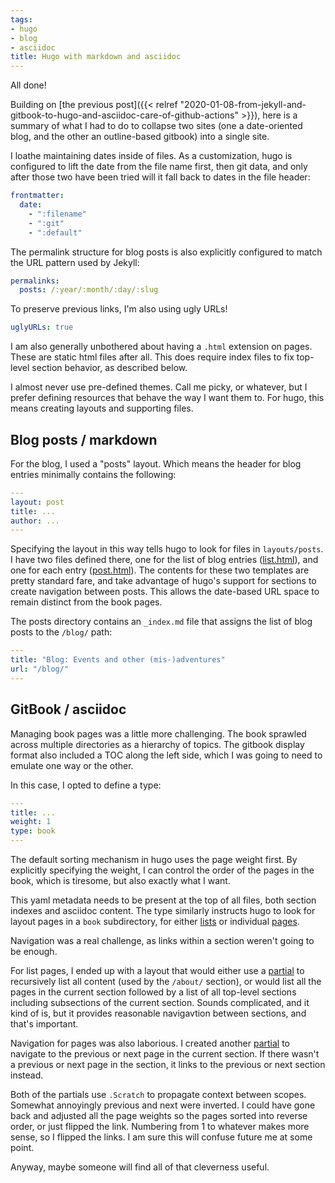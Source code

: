 ```yaml
---
tags:
- hugo
- blog
- asciidoc
title: Hugo with markdown and asciidoc
---
```

All done!

Building on [the previous post]({{< relref "2020-01-08-from-jekyll-and-gitbook-to-hugo-and-asciidoc-care-of-github-actions" >}}), here is a summary of what I had to do to collapse two sites (one a date-oriented blog, and the other an outline-based gitbook) into a single site.

<!--more-->

I loathe maintaining dates inside of files. As a customization, hugo is configured to lift the date from the file name first, then git data, and only after those two have been tried will it fall back to dates in the file header:

```yaml
frontmatter:
  date:
    - ":filename"
    - ":git"
    - ":default"
```

The permalink structure for blog posts is also explicitly configured to match the URL pattern used by Jekyll:

```yaml
permalinks:
  posts: /:year/:month/:day/:slug
```

To preserve previous links, I'm also using ugly URLs!

```yaml
uglyURLs: true
```

I am also generally unbothered about having a `.html` extension on pages. These are static html files after all. This does require index files to fix top-level section behavior, as described below.

I almost never use pre-defined themes. Call me picky, or whatever, but I prefer defining resources that behave the way I want them to. For hugo, this means creating layouts and supporting files.

## Blog posts / markdown

For the blog, I used a "posts" layout. Which means the header for blog entries minimally contains the following:

```yaml
---
layout: post
title: ...
author: ...
---
```

Specifying the layout in this way tells hugo to look for files in `layouts/posts`. I have two files defined there, one for the list of blog entries ([list.html](https://github.com/gameontext/gameontext-docs/blob/to-hugo/site/layouts/posts/list.html)), and one for each entry ([post.html](https://github.com/gameontext/gameontext-docs/blob/to-hugo/site/layouts/posts/post.html)). The contents for these two templates are pretty standard fare, and take advantage of hugo's support for sections to create navigation between posts. This allows the date-based URL space to remain distinct from the book pages.

The posts directory contains an `_index.md` file that assigns the list of blog posts to the `/blog/` path:

```yaml
---
title: "Blog: Events and other (mis-)adventures"
url: "/blog/"
---
```

## GitBook / asciidoc

Managing book pages was a little more challenging. The book sprawled across multiple directories as a hierarchy of topics. The gitbook display format also included a TOC along the left side, which I was going to need to emulate one way or the other.

In this case, I opted to define a type:

```yaml
---
title: ...
weight: 1
type: book
---
```

The default sorting mechanism in hugo uses the page weight first. By explicitly specifying the weight, I can control the order of the pages in the book, which is tiresome, but also exactly what I want.

This yaml metadata needs to be present at the top of all files, both section indexes and asciidoc content. The type similarly instructs hugo to look for layout pages in a `book` subdirectory, for either [lists](https://github.com/gameontext/gameontext-docs/blob/to-hugo/site/layouts/book/list.html) or individual [pages](https://github.com/gameontext/gameontext-docs/blob/to-hugo/site/layouts/book/single.html).

Navigation was a real challenge, as links within a section weren't going to be enough.

For list pages, I ended up with a layout that would either use a [partial](https://github.com/gameontext/gameontext-docs/blob/to-hugo/site/layouts/partials/section-index.html) to recursively list all content (used by the `/about/` section), or would list all the pages in the current section followed by a list of all top-level sections including subsections of the current section. Sounds complicated, and it kind of is, but it provides reasonable navigavtion between sections, and that's important.

Navigation for pages was also laborious. I created another [partial](https://github.com/gameontext/gameontext-docs/blob/to-hugo/site/layouts/partials/prevnext-section.html) to navigate to the previous or next page in the current section. If there wasn't a previous or next page in the section, it links to the previous or next section instead.

Both of the partials use `.Scratch` to propagate context between scopes. Somewhat annoyingly previous and next were inverted. I could have gone back and adjusted all the page weights so the pages sorted into reverse order, or just flipped the link. Numbering from 1 to whatever makes more sense, so I flipped the links. I am sure this will confuse future me at some point.

Anyway, maybe someone will find all of that cleverness useful.
